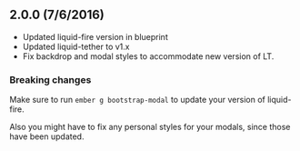 ## 2.0.0 (7/6/2016)

- Updated liquid-fire version in blueprint
- Updated liquid-tether to v1.x
- Fix backdrop and modal styles to accommodate new version of LT.

### Breaking changes

Make sure to run `ember g bootstrap-modal` to update your version
of liquid-fire.

Also you might have to fix any personal styles for your modals,
since those have been updated.
